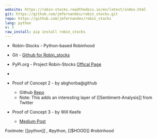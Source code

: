 ```yaml
---
website: https://robin-stocks.readthedocs.io/en/latest/index.html
git: https://github.com/jmfernandes/robin_stocks.git
repo: https://github.com/jmfernandes/robin_stocks
lang: python
v: 3
raw_install: pip install robin_stocks
---
```


- Robin-Stocks - Python-based Robinhood 
- Git - [Github for Robin_stocks](https://github.com/jmfernandes/robin_stocks)
- PyPi.org - Project Robin-Stocks [Offical Page](https://pypi.org/project/robin-stocks/)


-

- Proof of Concept 2 - by abghorba@github
	- Github [Repo](https://github.com/abghorba/Robinhood-Trading-Bot)
	- Note: This adds an interesting layer of [[Sentiment-Analysis]] from Twitter


- Proof of Concept 3 - by Will Keefe
	- [Medium Post](https://medium.com/codex/algorithmic-robinhood-crypto-trading-with-python-in-the-cloud-f85e7c3fe399)

Footnote: [[python]] , #python, [[$HOOD]] #robinhood 